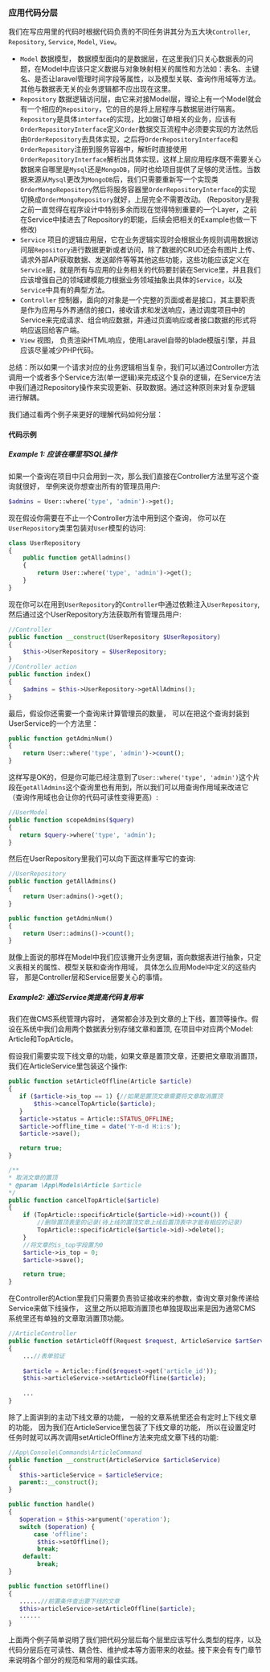 ### 应用代码分层
  
我们在写应用里的代码时根据代码负责的不同任务讲其分为五大块`Controller`, `Repository`, `Service`, `Model`, `View`。

- `Model` 数据模型， 数据模型面向的是数据层，在这里我们只关心数据表的问题，在Model中应该只定义数据与对象映射相关的属性和方法如：表名、主键名、是否让laravel管理时间字段等属性，以及模型关联、查询作用域等方法。其他与数据表无关的业务逻辑都不应出现在这里。
- `Repository` 数据逻辑访问层，由它来对接Model层，理论上有一个Model就会有一个相应的`Repository`，它的目的是将上层程序与数据层进行隔离。`Repository`是具体`interface`的实现，比如做订单相关的业务，应该有`OrderRepositoryInterface`定义`Order`数据交互流程中必须要实现的方法然后由`OrderRepository`去具体实现，之后将`OrderRepositoryInterface`和`OrderRepository`注册到服务容器中，解析时直接使用`OrderRepositoryInterface`解析出具体实现，这样上层应用程序既不需要关心数据来自哪里是`Mysql`还是`MongoDB`，同时也给项目提供了足够的灵活性。当数据来源从`Mysql`更改为`MongoDB`后，我们只需要重新写一个实现类`OrderMongoRepository`然后将服务容器里`OrderRepositoryInterface`的实现切换成`OrderMongoRepository`就好，上层完全不需要改动。
(Repository是我之前一直觉得在程序设计中特别多余而现在觉得特别重要的一个Layer，之前在Service中揉进去了Repository的职能，后续会把相关的Example也做一下修改)
- `Service` 项目的逻辑应用层，它在业务逻辑实现时会根据业务规则调用数据访问层`Repository`进行数据更新或者访问，除了数据的CRUD还会有图片上传、请求外部API获取数据、发送邮件等等其他这些功能，这些功能应该定义在`Service`层，就是所有与应用的业务相关的代码要封装在Service里，并且我们应该增强自己的领域建模能力根据业务领域抽象出具体的`Service`，以及`Service`中具有的典型方法。
- `Controller` 控制器，面向的对象是一个完整的页面或者是接口，其主要职责是作为应用与外界通信的接口，接收请求和发送响应，通过调度项目中的Service来完成请求、组合响应数据，并通过页面响应或者接口数据的形式将响应返回给客户端。
- `View` 视图， 负责渲染HTML响应，使用Laravel自带的blade模版引擎，并且应该尽量减少PHP代码。

总结：所以如果一个请求对应的业务逻辑相当复杂，我们可以通过Controller方法调用一个或者多个Service方法(单一逻辑)来完成这个复杂的逻辑，在Service方法中我们通过Repository操作来实现更新、获取数据。通过这种原则来对复杂逻辑进行解耦。

我们通过看两个例子来更好的理解代码如何分层：

#### 代码示例 

##### Example 1: 应该在哪里写SQL操作 

如果一个查询在项目中只会用到一次，那么我们直接在Controller方法里写这个查询就很好， 举例来说你想查出所有的管理员用户:

```php
$admins = User::where('type', 'admin')->get();
```   

现在假设你需要在不止一个Controller方法中用到这个查询， 你可以在`UserRepository`类里包装对`User`模型的访问:

```php
class UserRepository
{
    public function getAlladmins()
    {
        return User::where('type', 'admin')->get();
    }
}
```

现在你可以在用到`UserRepository`的`Controller`中通过依赖注入`UserRepository`, 然后通过这个UserRepository方法获取所有管理员用户:
   
```php
//Controller
public function __construct(UserRepository $UserRepository)
{
    $this->UserRepository = $UserRepository;
}
//Controller action
public function index()
{
    $admins = $this->UserRepository->getAllAdmins();
}
```

最后，假设你还需要一个查询来计算管理员的数量， 可以在把这个查询封装到UserService的一个方法里：

```php
public function getAdminNum()
{
    return User::where('type', 'admin')->count();
}
```   	

这样写是OK的，但是你可能已经注意到了`User::where('type', 'admin')`这个片段在`getAllAdmins`这个查询里也有用到，所以我们可以用查询作用域来改进它（查询作用域也会让你的代码可读性变得更高）:
   
```php
//UserModel
public function scopeAdmins($query)
{
   return $query->where('type', 'admin');
}
```
       
然后在UserRepository里我们可以向下面这样重写它的查询:
   		
```php
//UserRepository
public function getAllAdmins()
{
    return User:admins()->get();
}

public function getAdminNum()
{
    return User::admins()->count();
}
```
   		
就像上面说的那样在Model中我们应该撇开业务逻辑，面向数据表进行抽象，只定义表相关的属性、模型关联和查询作用域， 具体怎么应用Model中定义的这些内容， 那是Controller层和Service层要关心的事情。
   	
##### Example2: 通过Service类提高代码复用率  

我们在做CMS系统管理内容时， 通常都会涉及到文章的上下线，置顶等操作。假设在系统中我们会用两个数据表分别存储文章和置顶, 在项目中对应两个Model: Article和TopArticle。

假设我们需要实现下线文章的功能，如果文章是置顶文章，还要把文章取消置顶，我们在ArticleService里包装这个操作:
   
```php
public function setArticleOffline(Article $article)
{
   if ($article->is_top == 1) {//如果是置顶文章需要将文章取消置顶
       $this->cancelTopArticle($article);
   }
   $article->status = Article::STATUS_OFFLINE;
   $article->offline_time = date('Y-m-d H:i:s');
   $article->save();

   return true;
}

/**
* 取消文章的置顶
* @param \App\Models\Article $article
*/
public function cancelTopArticle($article)
{
    if (TopArticle::specificArticle($article->id)->count()) {
        //删除置顶表里的记录(待上线的置顶文章上线后置顶表中才能有相应的记录)
        TopArticle::specificArticle($article->id)->delete();
    }
    //将文章的is_top字段置为0
    $article->is_top = 0;
    $article->save();

    return true;
}
```
    
在Controller的Action里我们只需要负责验证接收来的参数，查询文章对象传递给Service来做下线操作， 这里之所以把取消置顶也单独提取出来是因为通常CMS系统里还有单独的文章取消置顶功能。
    
```php
//ArticleController 
public function setArticleOff(Request $request, ArticleService $artService)
{
    ...//表单验证
    
    $article = Article::find($request->get('article_id'));
    $this->articleService->setArticleOffline($article);
    
    ...
}
```
   
除了上面讲到的主动下线文章的功能， 一般的文章系统里还会有定时上下线文章的功能， 因为我们在ArticleService里包装了下线文章的功能， 所以在设置定时任务时就可以再次调用setArticleOffline方法来完成文章下线的功能:
    
```php
//App\Console\Commands\ArticleCommand
public function __construct(ArticleService $articleService)
{
   $this->articleService = $articleService;
   parent::__construct();
}

public function handle()
{
   $operation = $this->argument('operation');
   switch ($operation) {
       case 'offline':
        $this->setOffline();
        break;
    default:
        break;
}

public function setOffline()
{
   ......//前置条件查出要下线的文章
   $this>articleService>setArticleOffline($article);
   ......    
}
```
       
上面两个例子简单说明了我们把代码分层后每个层里应该写什么类型的程序，以及代码分层后在可读性、耦合性、维护成本等方面带来的收益。接下来会有专门章节来说明各个部分的规范和常用的最佳实践。
